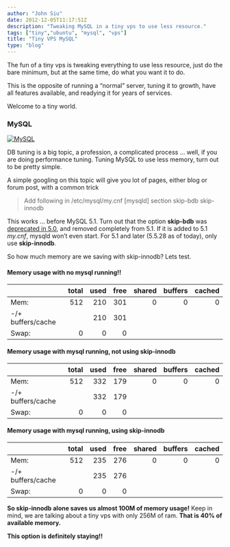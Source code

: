 ```yaml
---
author: "John Siu"
date: 2012-12-05T11:17:51Z
description: "Tweaking MySQL in a tiny vps to use less resource."
tags: ["tiny","ubuntu", "mysql", "vps"]
title: "Tiny VPS MySQL"
type: "blog"
---
```


The fun of a tiny vps is tweaking everything to use less resource, just do the bare minimum, but at the same time, do what you want it to do.
<!--more-->

This is the opposite of running a “normal” server, tuning it to growth, have all features available, and readying it for years of services.

Welcome to a tiny world.

### MySQL

[![MySQL](//i0.wp.com/www.mysql.com/common/logos/logo-mysql-110x57.png?resize=110%2C57 "MySQL")](//mysql.com/)

DB tuning is a big topic, a profession, a complicated process … well, if you are doing performance tuning. Tuning MySQL to use less memory, turn out to be pretty simple.

A simple googling on this topic will give you lot of pages, either blog or forum post, with a common trick

> Add following in /etc/mysql/my.cnf [mysqld] section
> skip-bdb
> skip-innodb

This works … before MySQL 5.1. Turn out that the option **skip-bdb** was [deprecated in 5.0](//bugs.mysql.com/bug.php?id=50336), and removed completely from 5.1. If it is added to 5.1 *my.cnf*, mysqld won’t even start. For 5.1 and later (5.5.28 as of today), only use **skip-innodb**.

So how much memory are we saving with skip-innodb? Lets test.

#### Memory usage with no mysql running!!

||total|used|free|shared|buffers|cached|
|---|---:|---:|---:|---:|---:|---:|
|Mem:|512|210|301|0|0|0|
|-/+ buffers/cache||210|301|
|Swap:|0|0|0|

#### Memory usage with mysql running, not using skip-innodb

||total|used|free|shared|buffers|cached|
|---|---:|---:|---:|---:|---:|---:|
|Mem:|512|332|179|0|0|0|
|-/+ buffers/cache||332|179|
|Swap:|0|0|0|

#### Memory usage with mysql running, using skip-innodb

||total|used|free|shared|buffers|cached|
|---|---:|---:|---:|---:|---:|---:|
|Mem:|512|235|276|0|0|0|
|-/+ buffers/cache||235|276|
|Swap:|0|0|0|

**So skip-innodb alone saves us almost 100M of memory usage!** Keep in mind, we are talking about a tiny vps with only 256M of ram. **That is 40% of available memory.**

**This option is definitely staying!!**
